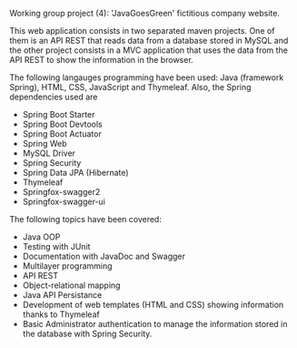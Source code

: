Working group project (4): 'JavaGoesGreen' fictitious company website.

This web application consists in two separated maven projects. One of them is an API REST that reads data from a database stored in MySQL and the other project consists in a MVC application that uses the data from the API REST to show the information in the browser.

The following langauges programming have been used: Java (framework Spring), HTML, CSS, JavaScript and Thymeleaf. Also, the Spring dependencies used are 
  - Spring Boot Starter
  - Spring Boot Devtools
  - Spring Boot Actuator
  - Spring Web
  - MySQL Driver
  - Spring Security
  - Spring Data JPA (Hibernate)
  - Thymeleaf
  - Springfox-swagger2
  - Springfox-swagger-ui

The following topics have been covered:
  - Java OOP
  - Testing with JUnit
  - Documentation with JavaDoc and Swagger
  - Multilayer programming
  - API REST
  - Object-relational mapping
  - Java API Persistance
  - Development of web templates (HTML and CSS) showing information thanks to Thymeleaf
  - Basic Administrator authentication to manage the information stored in the database with Spring Security.





